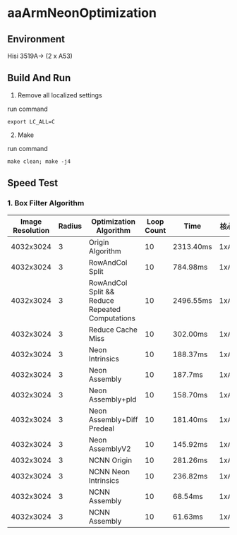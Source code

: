 # aaArmNeonOptimization

## Environment

Hisi 3519A-> (2 x A53)

## Build And Run

1. Remove all localized settings

run command

```
export LC_ALL=C
```

2. Make

run command

```
make clean; make -j4
```

## Speed Test

### 1. Box Filter Algorithm

|Image Resolution|Radius|Optimization Algorithm|Loop Count|Time|核心数|
|--|--|--|--|--|---|
|4032x3024|3|Origin Algorithm|10|2313.40ms|1xA53|
|4032x3024|3|RowAndCol Split|10|784.98ms|1xA53|
|4032x3024|3|RowAndCol Split && Reduce Repeated Computations|10|2496.55ms|1xA53|
|4032x3024|3|Reduce Cache Miss|10|302.00ms|1xA53|
|4032x3024|3|Neon Intrinsics|10|188.37ms|1xA53|
|4032x3024|3|Neon Assembly|10|187.7ms|1xA53|
|4032x3024|3|Neon Assembly+pld|10|158.70ms|1xA53|
|4032x3024|3|Neon Assembly+Diff Predeal|10|181.40ms|1xA53|
|4032x3024|3|Neon AssemblyV2|10|145.92ms|1xA53|
|4032x3024|3|NCNN Origin|10|281.26ms|1xA53|
|4032x3024|3|NCNN Neon Intrinsics|10|236.82ms|1xA53|
|4032x3024|3|NCNN Assembly|10|68.54ms|1xA53|
|4032x3024|3|NCNN Assembly|10|61.63ms|1xA53|








